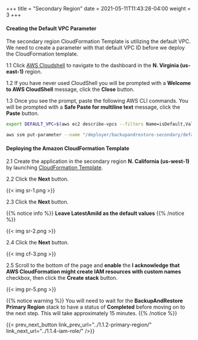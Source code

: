 +++
title = "Secondary Region"
date =  2021-05-11T11:43:28-04:00
weight = 3
+++

#### Creating the Default VPC Parameter

The secondary region CloudFormation Template is utilizing the default VPC. We need to create a parameter with that default VPC ID before we deploy the CloudFormation template.

1.1 Click [AWS Cloudshell](https://us-east-1.console.aws.amazon.com/cloudshell/home?region=us-east-1) to navigate to the dashboard in the **N. Virginia (us-east-1)** region.

1.2 If you have never used CloudShell you will be prompted with a **Welcome to AWS CloudShell** message, click the **Close** button.

1.3 Once you see the prompt, paste the following AWS CLI commands. You will be prompted with a **Safe Paste for multiline text** message, click the **Paste** button.

```sh
export DEFAULT_VPC=$(aws ec2 describe-vpcs --filters Name=isDefault,Values=true --query "Vpcs[].VpcId" --region us-west-1 --output text) 
```
```sh
aws ssm put-parameter --name "/deployer/backupandrestore-secondary/default-vpc" --value $DEFAULT_VPC --type "String"  --overwrite --region us-west-1
```

#### Deploying the Amazon CloudFormation Template

2.1 Create the application in the secondary region **N. California (us-west-1)** by launching [CloudFormation Template](https://console.aws.amazon.com/cloudformation/home?region=us-west-1#/stacks/create/template?stackName=backupandrestore-secondary&templateURL=https://ee-assets-prod-us-east-1.s3.amazonaws.com/modules/7ebe40ac15b94a1e815828a877bde9b3/v7/BackupAndRestoreDB.yaml).

2.2 Click the **Next** button.

{{< img sr-1.png >}}

2.3 Click the **Next** button.

{{% notice info %}}
**Leave LatestAmiId as the default values**
{{% /notice %}}

{{< img sr-2.png >}}

2.4 Click the **Next** button.

{{< img cf-3.png >}}

2.5 Scroll to the bottom of the page and **enable** the **I acknowledge that AWS CloudFormation might create IAM resources with custom names** checkbox, then click the **Create stack** button.

{{< img pr-5.png >}}

{{% notice warning %}}
You will need to wait for the **BackupAndRestore Primary Region** stack to have a status of **Completed** before moving on to the next step. This will take approximately 15 minutes.
{{% /notice %}}

{{< prev_next_button link_prev_url="../1.1.2-primary-region/" link_next_url="../1.1.4-iam-role/" />}}